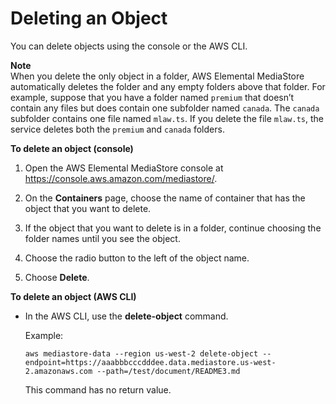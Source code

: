 # Deleting an Object<a name="objects-delete"></a>

You can delete objects using the console or the AWS CLI\.

**Note**  
When you delete the only object in a folder, AWS Elemental MediaStore automatically deletes the folder and any empty folders above that folder\. For example, suppose that you have a folder named `premium` that doesn’t contain any files but does contain one subfolder named `canada`\. The `canada` subfolder contains one file named `mlaw.ts`\. If you delete the file `mlaw.ts`, the service deletes both the `premium` and `canada` folders\. 

**To delete an object \(console\)**

1. Open the AWS Elemental MediaStore console at [https://console\.aws\.amazon\.com/mediastore/](https://console.aws.amazon.com/mediastore/)\.

1. On the **Containers** page, choose the name of container that has the object that you want to delete\.

1. If the object that you want to delete is in a folder, continue choosing the folder names until you see the object\.

1. Choose the radio button to the left of the object name\.

1.  Choose **Delete**\.

**To delete an object \(AWS CLI\)**
+ In the AWS CLI, use the **delete\-object** command\.

  Example:

  ```
  aws mediastore-data --region us-west-2 delete-object --endpoint=https://aaabbbcccdddee.data.mediastore.us-west-2.amazonaws.com --path=/test/document/README3.md
  ```

  This command has no return value\.